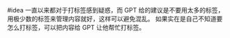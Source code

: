 #idea
一直以来都对于打标签感到疑惑，而 GPT 给的建议是不要用太多的标签，用极少数的标签来管理内容就好，这样可以避免混乱。
如果实在是自己不知道要怎么打标签，可以把内容给 GPT 让他帮忙打标签。